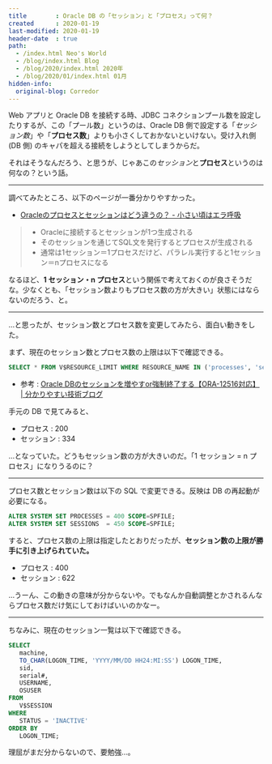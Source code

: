 ```yaml
---
title        : Oracle DB の「セッション」と「プロセス」って何？
created      : 2020-01-19
last-modified: 2020-01-19
header-date  : true
path:
  - /index.html Neo's World
  - /blog/index.html Blog
  - /blog/2020/index.html 2020年
  - /blog/2020/01/index.html 01月
hidden-info:
  original-blog: Corredor
---
```


Web アプリと Oracle DB を接続する時、JDBC コネクションプール数を設定したりするが、この「プール数」というのは、Oracle DB 側で設定する「*セッション数*」や「**プロセス数**」よりも小さくしておかないといけない。受け入れ側 (DB 側) のキャパを超える接続をしようとしてしまうからだ。

それはそうなんだろう、と思うが、じゃあこの*セッション*と**プロセス**というのは何なの？という話。

---

調べてみたところ、以下のページが一番分かりやすかった。

- [Oracleのプロセスとセッションはどう違うの？ - 小さい頃はエラ呼吸](http://replication.hatenablog.com/entry/2015/03/13/093000)

> - Oracleに接続するとセッションが1つ生成される
> - そのセッションを通じてSQL文を発行するとプロセスが生成される
> - 通常は1セッション＝1プロセスだけど、パラレル実行すると1セッション＝nプロセスになる

なるほど、**1 セッション・n プロセス**という関係で考えておくのが良さそうだな。少なくとも、「セッション数よりもプロセス数の方が大きい」状態にはならないのだろう、と。

---

…と思ったが、セッション数とプロセス数を変更してみたら、面白い動きをした。

まず、現在のセッション数とプロセス数の上限は以下で確認できる。

```sql
SELECT * FROM V$RESOURCE_LIMIT WHERE RESOURCE_NAME IN ('processes', 'sessions');
```

- 参考 : [Oracle DBのセッションを増やすor強制終了する【ORA-12516対応】 | 分かりやすい技術ブログ](https://sun0range.com/information-technology/ora-12516)

手元の DB で見てみると、

- プロセス : 200
- セッション : 334

…となっていた。どうもセッション数の方が大きいのだ。「1 セッション = n プロセス」になりうるのに？

---

プロセス数とセッション数は以下の SQL で変更できる。反映は DB の再起動が必要になる。

```sql
ALTER SYSTEM SET PROCESSES = 400 SCOPE=SPFILE;
ALTER SYSTEM SET SESSIONS  = 450 SCOPE=SPFILE;
```

すると、プロセス数の上限は指定したとおりだったが、**セッション数の上限が勝手に引き上げられていた。**

- プロセス : 400
- セッション : 622

…うーん、この動きの意味が分からないや。でもなんか自動調整とかされるんならプロセス数だけ気にしておけばいいのかなー。

---

ちなみに、現在のセッション一覧は以下で確認できる。

```sql
SELECT
   machine,
   TO_CHAR(LOGON_TIME, 'YYYY/MM/DD HH24:MI:SS') LOGON_TIME,
   sid,
   serial#,
   USERNAME,
   OSUSER
FROM
   V$SESSION
WHERE
   STATUS = 'INACTIVE'
ORDER BY
   LOGON_TIME;
```

理屈がまだ分からないので、要勉強…。
